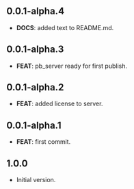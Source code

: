 ## 0.0.1-alpha.4

 - **DOCS**: added text to README.md.

## 0.0.1-alpha.3

 - **FEAT**: pb_server ready for first publish.

## 0.0.1-alpha.2

 - **FEAT**: added license to server.

## 0.0.1-alpha.1

 - **FEAT**: first commit.

## 1.0.0

- Initial version.
